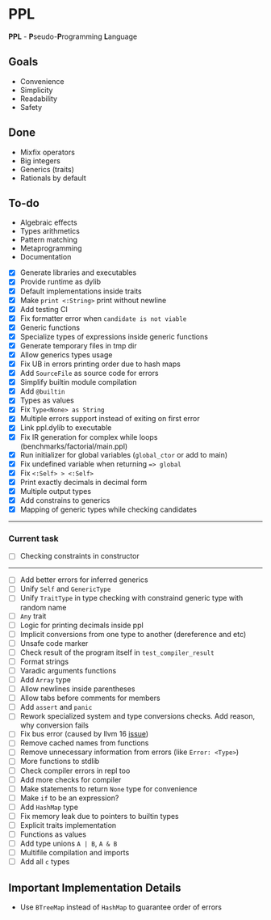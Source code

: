 # PPL

**PPL** - **P**seudo-**P**rogramming **L**anguage

## Goals

* Convenience
* Simplicity
* Readability
* Safety

## Done
* Mixfix operators
* Big integers
* Generics (traits)
* Rationals by default

## To-do
* Algebraic effects
* Types arithmetics
* Pattern matching
* Metaprogramming
* Documentation

* [X] Generate libraries and executables
* [X] Provide runtime as dylib
* [X] Default implementations inside traits
* [X] Make `print <:String>` print without newline
* [X] Add testing CI
* [x] Fix formatter error when `candidate is not viable`
* [x] Generic functions
* [x] Specialize types of expressions inside generic functions
* [x] Generate temporary files in tmp dir
* [x] Allow generics types usage
* [x] Fix UB in errors printing order due to hash maps
* [x] Add `SourceFile` as source code for errors
* [x] Simplify builtin module compilation
* [x] Add `@builtin`
* [x] Types as values
* [x] Fix `Type<None> as String`
* [x] Multiple errors support instead of exiting on first error
* [x] Link ppl.dylib to executable
* [x] Fix IR generation for complex while loops (benchmarks/factorial/main.ppl)
* [x] Run initializer for global variables (`global_ctor` or add to main)
* [x] Fix undefined variable when returning `=> global`
* [x] Fix `<:Self> > <:Self>`
* [x] Print exactly decimals in decimal form
* [x] Multiple output types
* [x] Add constrains to generics
* [x] Mapping of generic types while checking candidates
---
### Current task
* [ ] Checking constraints in constructor
---
* [ ] Add better errors for inferred generics
* [ ] Unify `Self` and `GenericType`
* [ ] Unify `TraitType` in type checking with constraind generic type with random name
* [ ] `Any` trait
* [ ] Logic for printing decimals inside ppl
* [ ] Implicit conversions from one type to another (dereference and etc)
* [ ] Unsafe code marker
* [ ] Check result of the program itself in `test_compiler_result`
* [ ] Format strings
* [ ] Varadic arguments functions
* [ ] Add `Array` type
* [ ] Allow newlines inside parentheses
* [ ] Allow tabs before comments for members
* [ ] Add `assert` and `panic`
* [ ] Rework specialized system and type conversions checks. Add reason, why conversion fails
* [ ] Fix bus error (caused by llvm 16 [issue](https://github.com/llvm/llvm-project/issues/60432))
* [ ] Remove cached names from functions
* [ ] Remove unnecessary information from errors (like `Error: <Type>`)
* [ ] More functions to stdlib
* [ ] Check compiler errors in repl too
* [ ] Add more checks for compiler
* [ ] Make statements to return `None` type for convenience
* [ ] Make `if` to be an expression?
* [ ] Add `HashMap` type
* [ ] Fix memory leak due to pointers to builtin types
* [ ] Explicit traits implementation
* [ ] Functions as values
* [ ] Add type unions `A | B`, `A & B`
* [ ] Multifile compilation and imports
* [ ] Add all `c` types

## Important Implementation Details
* Use `BTreeMap` instead of `HashMap` to guarantee order of errors